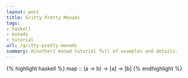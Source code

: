 ```yaml
---
layout: post
title: Gritty Pretty Monads
tags:
- haskell
- monads
- tutorial
url: /gritty-pretty-monads
summary: A[nother] monad tutorial full of examples and details.
---
```

{% highlight haskell %}
map :: (a -> b) -> [a] -> [b]
{% endhighlight %}
